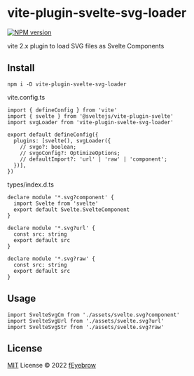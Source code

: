 # vite-plugin-svelte-svg-loader

[![NPM version](https://img.shields.io/npm/v/vite-plugin-svelte-svg-loader?color=a1b858&label=)](https://www.npmjs.com/package/vite-plugin-svelte-svg-loader)

vite 2.x plugin to load SVG files as Svelte Components

## Install
```
npm i -D vite-plugin-svelte-svg-loader
```

vite.config.ts
```
import { defineConfig } from 'vite'
import { svelte } from '@sveltejs/vite-plugin-svelte'
import svgLoader from 'vite-plugin-svelte-svg-loader'

export default defineConfig({
  plugins: [svelte(), svgLoader({
    // svgo?: boolean;
    // svgoConfig?: OptimizeOptions;
    // defaultImport?: 'url' | 'raw' | 'component';
  })],
})
```

types/index.d.ts
```
declare module '*.svg?component' {
  import Svelte from 'svelte'
  export default Svelte.SvelteComponent
}

declare module '*.svg?url' {
  const src: string
  export default src
}

declare module '*.svg?raw' {
  const src: string
  export default src
}
```

## Usage
```
import SvelteSvgCm from './assets/svelte.svg?component'
import SvelteSvgUrl from './assets/svelte.svg?url'
import SvelteSvgStr from './assets/svelte.svg?raw'
```

## License

[MIT](./LICENSE) License © 2022 [fEyebrow](https://github.com/fEyebrow)
